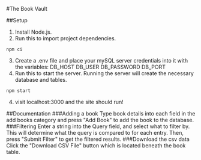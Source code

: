 #The Book Vault

##Setup
1. Install Node.js.
2. Run this to import project dependencies.
```
npm ci
```
3. Create a .env file and place your mySQL server credentials into it with the variables:
    DB_HOST
    DB_USER
    DB_PASSWORD
    DB_PORT
3. Run this to start the server. Running the server will create the necessary database and tables.
```
npm start
```
4. visit localhost:3000 and the site should run!

##Documentation
###Adding a book
Type book details into each field in the add books category and press "Add Book" to add the book to the database.
###Filtering
Enter a string into the Query field, and select what to filter by. This will determine what the query is compared to for each entry. Then, press "Submit Filter" to get the filtered results.
###Download the csv data
Click the "Download CSV File" button which is located beneath the book table.
